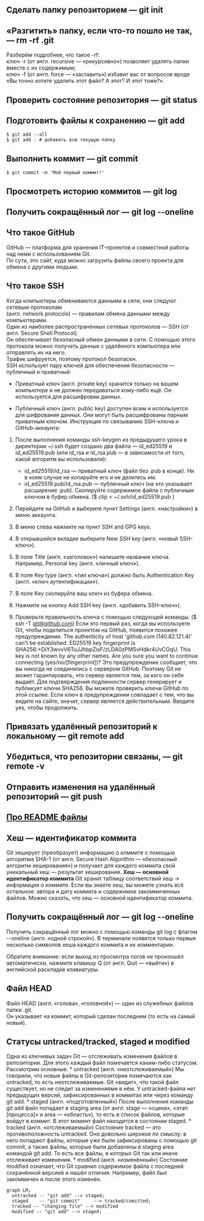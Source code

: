 ## Сделать папку репозиторием — git init

## «Разгитить» папку, если что-то пошло не так, — rm -rf .git

Разберём подробнее, что такое -rf:  
    ключ -r (от англ. recursive — «рекурсивно») позволяет удалять папки вместе с их содержимым;  
    ключ -f (от англ. force — «заставить») избавит вас от вопросов вроде «Вы точно хотите удалить этот файл? А этот? И этот тоже?».  

## Проверить состояние репозитория — git status

## Подготовить файлы к сохранению — git add

    $ git add --all  
    $ git add . # добавить всю текущую папку 

## Выполнить коммит — git commit

    $ git commit -m 'Мой первый коммит!'  

## Просмотреть историю коммитов — git log

## Получить сокращённый лог — git log --oneline

## Что такое GitHub

GitHub — платформа для хранения IT-проектов и совместной работы над ними с использованием Git.  
По сути, это сайт, куда можно загрузить файлы своего проекта для обмена с другими людьми.  

## Что такое SSH

Когда компьютеры обмениваются данными в сети, они следуют сетевым протоколам  
(англ. network protocols) — правилам обмена данными между компьютерами.  
Один из наиболее распространённых сетевых протоколов — SSH (от англ. Secure Shell Protocol).  
Он обеспечивает безопасный обмен данными в сети. С помощью этого протокола можно получать данные с удалённого компьютера или отправлять их на него.  
Трафик шифруется, поэтому протокол безопасен.  
SSH использует пару ключей для обеспечения безопасности — публичный и приватный:  

* Приватный ключ (англ. private key) хранится только на вашем компьютере и не должен передаваться кому-либо ещё. Он используется для расшифровки данных.

* Публичный ключ (англ. public key) доступен всем и используется для шифрования данных. Они могут быть расшифрованы парным приватным ключом.
  Инструкция по связыванию SSH-ключа и GitHub-аккаунта:  
1. После выполнения команды ssh-keygen из предыдущего урока в директории ~/.ssh будет создано два файла — id_ed25519 и id_ed25519.pub (или id_rsa и id_rsa.pub — в зависимости от того, какой алгоритм вы использовали):
   
   * id_ed25519/id_rsa — приватный ключ (файл без .pub в конце). Ни в коем случае не копируйте его и не делитесь им.
   * id_ed25519.pub/id_rsa.pub — публичный ключ (на это указывает расширение .pub).
     Скопируйте содержимое файла с публичным ключом в буфер обмена. ($ clip < ~/.ssh/id_ed25519.pub )

2. Перейдите на GitHub и выберите пункт Settings (англ. «настройки») в меню аккаунта.

3. В меню слева нажмите на пункт SSH and GPG keys.

4. В открывшейся вкладке выберите New SSH key (англ. «новый SSH-ключ»).

5. В поле Title (англ. «заголовок») напишите название ключа. Например, Personal key (англ. «личный ключ»).

6. В поле Key type (англ. «тип ключа») должно быть Authentication Key (англ. «ключ аутентификации»).

7. В поле Key скопируйте ваш ключ из буфера обмена.

8. Нажмите на кнопку Add SSH key (англ. «добавить SSH-ключ»).

9. Проверьте правильность ключа с помощью следующей команды. ($ ssh -T git@github.com) Если это первый раз, когда вы используете Git, чтобы поделиться проектом на GitHub, появится похожее предупреждение. The authenticity of host 'github.com (140.82.121.4)' can't be established. ED25519 key fingerprint is SHA256:+DiY3wvvV6TuJJhbpZisF/zLDA0zPMSvHdkr4UvCOqU. This key is not known by any other names. Are you sure you want to continue connecting (yes/no/[fingerprint])? Это предупреждение сообщает, что вы никогда не соединялись с сервером GitHub. Поэтому Git не может гарантировать, что сервер является тем, за кого он себя выдаёт. Для подтверждения подлинности сервер генерирует и публикует ключи SHA256. Вы можете проверить ключи GitHub по этой ссылке. Если ключ в предупреждении совпадает с тем, что вы видите на сайте, значит, сервер является действительным. Введите yes, чтобы продолжить.  

## Привязать удалённый репозиторий к локальному — git remote add

## Убедиться, что репозитории связаны, — git remote -v

## Отправить изменения на удалённый репозиторий — git push

## [Про README файлы](https://github.com/GVarya/for_test)

## Хеш — идентификатор коммита

Git хеширует (преобразует) информацию о коммите с помощью алгоритма SHA-1 (от англ.  Secure Hash Algorithm — «безопасный алгоритм хеширования») и получает для каждого коммита свой уникальный хеш — результат хеширования.
**Хеш — основной идентификатор коммита**
Git хранит таблицу соответствий хеш → информация о коммите. Если вы знаете хеш, вы можете узнать всё остальное: автора и дату коммита и содержимое закоммиченных файлов. Можно сказать, что хеш — основной идентификатор коммита.

## Получить сокращённый лог — git log --oneline

Получить сокращённый лог можно с помощью команды git log с флагом --oneline (англ. «одной строкой»). В терминале появятся только первые несколько символов хеша каждого коммита и их комментарии.

Обратите внимание: если выход из просмотра логов не произошёл автоматически, нажмите  клавишу Q (от англ. Quit — «выйти») в английской раскладке клавиатуры.

## Файл HEAD

Файл HEAD (англ. «голова», «головной») — один из служебных файлов папки .git.  
Он указывает на коммит, который сделан последним (то есть на самый новый).

## Статусы untracked/tracked, staged и modified

Одна из ключевых задач Git — отслеживать изменения файлов в репозитории. Для этого каждый файл помечается каким-либо статусом. Рассмотрим основные.
	* untracked (англ. «неотслеживаемый») Мы говорили, что новые файлы в Git-репозитории помечаются как untracked, то есть неотслеживаемые. Git «видит», что такой файл существует, но не следит за изменениями в нём. У untracked-файла нет предыдущих версий, зафиксированных в коммитах или через команду git add.
    * staged (англ. «подготовленный») После выполнения команды git add файл попадает в staging area (от англ. stage — «сцена», «этап [процесса]» и area — «область»), то есть в список файлов, которые войдут в коммит. В этот момент файл находится в состоянии staged.
    * tracked (англ. «отслеживаемый») Состояние tracked — это противоположность untracked. Оно довольно широкое по смыслу: в него попадают файлы, которые уже были зафиксированы с помощью git commit, а также файлы, которые были добавлены в staging area командой git add. То есть все файлы, в которых Git так или иначе отслеживает изменения.
	* modified (англ. «изменённый») Состояние modified означает, что Git сравнил содержимое файла с последней сохранённой версией и нашёл отличия. Например, файл был закоммичен и после этого изменён.  
    
```mermaid
graph LR;
  untracked -- "git add" --> staged;
  staged    -- "git commit"     --> tracked/comitted;
  tracked -- "changing file" --> modified
  modified -- "git add" --> staged;
```